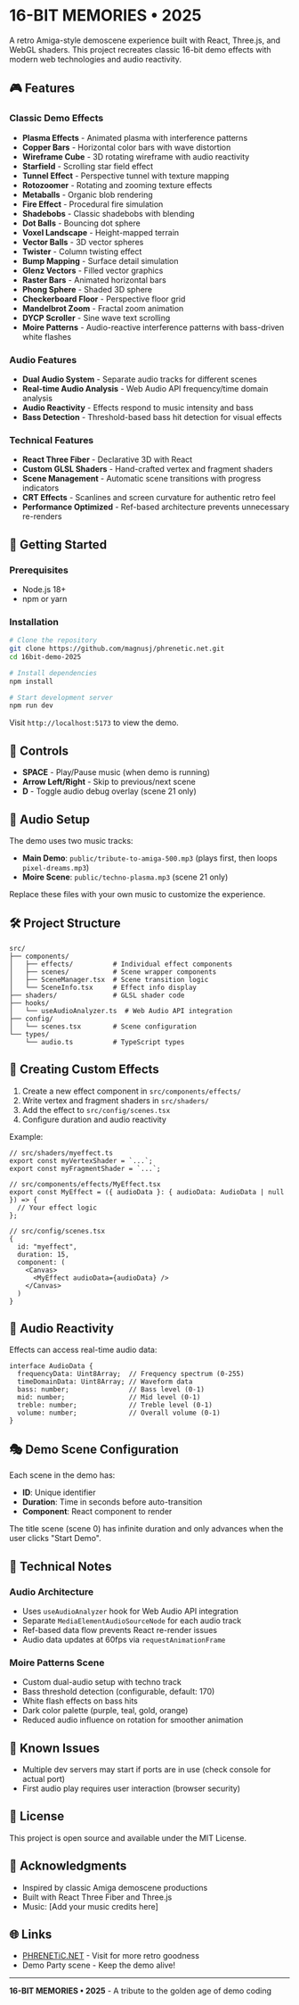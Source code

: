 # 16-BIT MEMORIES • 2025

A retro Amiga-style demoscene experience built with React, Three.js, and WebGL shaders. This project recreates classic 16-bit demo effects with modern web technologies and audio reactivity.

## 🎮 Features

### Classic Demo Effects
- **Plasma Effects** - Animated plasma with interference patterns
- **Copper Bars** - Horizontal color bars with wave distortion
- **Wireframe Cube** - 3D rotating wireframe with audio reactivity
- **Starfield** - Scrolling star field effect
- **Tunnel Effect** - Perspective tunnel with texture mapping
- **Rotozoomer** - Rotating and zooming texture effects
- **Metaballs** - Organic blob rendering
- **Fire Effect** - Procedural fire simulation
- **Shadebobs** - Classic shadebobs with blending
- **Dot Balls** - Bouncing dot sphere
- **Voxel Landscape** - Height-mapped terrain
- **Vector Balls** - 3D vector spheres
- **Twister** - Column twisting effect
- **Bump Mapping** - Surface detail simulation
- **Glenz Vectors** - Filled vector graphics
- **Raster Bars** - Animated horizontal bars
- **Phong Sphere** - Shaded 3D sphere
- **Checkerboard Floor** - Perspective floor grid
- **Mandelbrot Zoom** - Fractal zoom animation
- **DYCP Scroller** - Sine wave text scrolling
- **Moire Patterns** - Audio-reactive interference patterns with bass-driven white flashes

### Audio Features
- **Dual Audio System** - Separate audio tracks for different scenes
- **Real-time Audio Analysis** - Web Audio API frequency/time domain analysis
- **Audio Reactivity** - Effects respond to music intensity and bass
- **Bass Detection** - Threshold-based bass hit detection for visual effects

### Technical Features
- **React Three Fiber** - Declarative 3D with React
- **Custom GLSL Shaders** - Hand-crafted vertex and fragment shaders
- **Scene Management** - Automatic scene transitions with progress indicators
- **CRT Effects** - Scanlines and screen curvature for authentic retro feel
- **Performance Optimized** - Ref-based architecture prevents unnecessary re-renders

## 🚀 Getting Started

### Prerequisites
- Node.js 18+
- npm or yarn

### Installation

```bash
# Clone the repository
git clone https://github.com/magnusj/phrenetic.net.git
cd 16bit-demo-2025

# Install dependencies
npm install

# Start development server
npm run dev
```

Visit `http://localhost:5173` to view the demo.

## 🎹 Controls

- **SPACE** - Play/Pause music (when demo is running)
- **Arrow Left/Right** - Skip to previous/next scene
- **D** - Toggle audio debug overlay (scene 21 only)

## 🎵 Audio Setup

The demo uses two music tracks:
- **Main Demo**: `public/tribute-to-amiga-500.mp3` (plays first, then loops `pixel-dreams.mp3`)
- **Moire Scene**: `public/techno-plasma.mp3` (scene 21 only)

Replace these files with your own music to customize the experience.

## 🛠️ Project Structure

```
src/
├── components/
│   ├── effects/          # Individual effect components
│   ├── scenes/           # Scene wrapper components
│   ├── SceneManager.tsx  # Scene transition logic
│   └── SceneInfo.tsx     # Effect info display
├── shaders/              # GLSL shader code
├── hooks/
│   └── useAudioAnalyzer.ts  # Web Audio API integration
├── config/
│   └── scenes.tsx        # Scene configuration
└── types/
    └── audio.ts          # TypeScript types

```

## 🎨 Creating Custom Effects

1. Create a new effect component in `src/components/effects/`
2. Write vertex and fragment shaders in `src/shaders/`
3. Add the effect to `src/config/scenes.tsx`
4. Configure duration and audio reactivity

Example:
```tsx
// src/shaders/myeffect.ts
export const myVertexShader = `...`;
export const myFragmentShader = `...`;

// src/components/effects/MyEffect.tsx
export const MyEffect = ({ audioData }: { audioData: AudioData | null }) => {
  // Your effect logic
};

// src/config/scenes.tsx
{
  id: "myeffect",
  duration: 15,
  component: (
    <Canvas>
      <MyEffect audioData={audioData} />
    </Canvas>
  )
}
```

## 🔧 Audio Reactivity

Effects can access real-time audio data:

```tsx
interface AudioData {
  frequencyData: Uint8Array;  // Frequency spectrum (0-255)
  timeDomainData: Uint8Array; // Waveform data
  bass: number;               // Bass level (0-1)
  mid: number;                // Mid level (0-1)
  treble: number;             // Treble level (0-1)
  volume: number;             // Overall volume (0-1)
}
```

## 🎭 Demo Scene Configuration

Each scene in the demo has:
- **ID**: Unique identifier
- **Duration**: Time in seconds before auto-transition
- **Component**: React component to render

The title scene (scene 0) has infinite duration and only advances when the user clicks "Start Demo".

## 📝 Technical Notes

### Audio Architecture
- Uses `useAudioAnalyzer` hook for Web Audio API integration
- Separate `MediaElementAudioSourceNode` for each audio track
- Ref-based data flow prevents React re-render issues
- Audio data updates at 60fps via `requestAnimationFrame`

### Moire Patterns Scene
- Custom dual-audio setup with techno track
- Bass threshold detection (configurable, default: 170)
- White flash effects on bass hits
- Dark color palette (purple, teal, gold, orange)
- Reduced audio influence on rotation for smoother animation

## 🐛 Known Issues

- Multiple dev servers may start if ports are in use (check console for actual port)
- First audio play requires user interaction (browser security)

## 📄 License

This project is open source and available under the MIT License.

## 🙏 Acknowledgments

- Inspired by classic Amiga demoscene productions
- Built with React Three Fiber and Three.js
- Music: [Add your music credits here]

## 🌐 Links

- [PHRENETiC.NET](https://phrenetic.net) - Visit for more retro goodness
- Demo Party scene - Keep the demo alive!

---

**16-BIT MEMORIES • 2025** - A tribute to the golden age of demo coding

